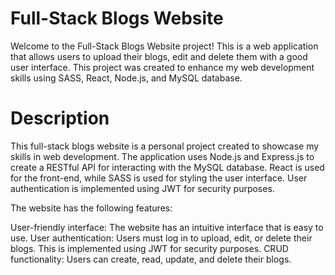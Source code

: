 # Full-Stack Blogs Website
Welcome to the Full-Stack Blogs Website project! This is a web application that allows users to upload their blogs, edit and delete them with a good user interface. This project was created to enhance my web development skills using SASS, React, Node.js, and MySQL database.

# Description
This full-stack blogs website is a personal project created to showcase my skills in web development. The application uses Node.js and Express.js to create a RESTful API for interacting with the MySQL database. React is used for the front-end, while SASS is used for styling the user interface. User authentication is implemented using JWT for security purposes.

The website has the following features:

User-friendly interface: The website has an intuitive interface that is easy to use.
User authentication: Users must log in to upload, edit, or delete their blogs. This is implemented using JWT for security purposes.
CRUD functionality: Users can create, read, update, and delete their blogs.
